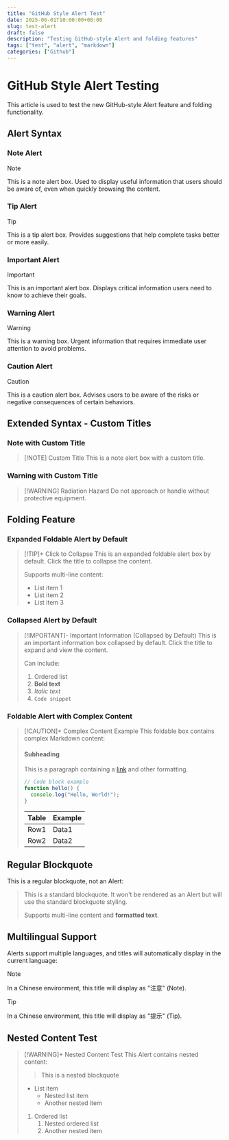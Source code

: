 ```yaml
---
title: "GitHub Style Alert Test"
date: 2025-06-01T10:00:00+08:00
slug: test-alert
draft: false
description: "Testing GitHub-style Alert and folding features"
tags: ["test", "alert", "markdown"]
categories: ["Github"]
---
```


# GitHub Style Alert Testing

This article is used to test the new GitHub-style Alert feature and folding functionality.

## Alert Syntax

### Note Alert

> [!NOTE]
> This is a note alert box. Used to display useful information that users should be aware of, even when quickly browsing the content.

### Tip Alert

> [!TIP]
> This is a tip alert box. Provides suggestions that help complete tasks better or more easily.

### Important Alert

> [!IMPORTANT]
> This is an important alert box. Displays critical information users need to know to achieve their goals.

### Warning Alert

> [!WARNING]
> This is a warning box. Urgent information that requires immediate user attention to avoid problems.

### Caution Alert

> [!CAUTION]
> This is a caution alert box. Advises users to be aware of the risks or negative consequences of certain behaviors.

## Extended Syntax - Custom Titles

### Note with Custom Title

> [!NOTE] Custom Title
> This is a note alert box with a custom title.

### Warning with Custom Title

> [!WARNING] Radiation Hazard
> Do not approach or handle without protective equipment.

## Folding Feature

### Expanded Foldable Alert by Default

> [!TIP]+ Click to Collapse
> This is an expanded foldable alert box by default. Click the title to collapse the content.
> 
> Supports multi-line content:
> - List item 1
> - List item 2
> - List item 3

### Collapsed Alert by Default

> [!IMPORTANT]- Important Information (Collapsed by Default)
> This is an important information box collapsed by default. Click the title to expand and view the content.
> 
> Can include:
> 1. Ordered list
> 2. **Bold text**
> 3. *Italic text*
> 4. `Code snippet`

### Foldable Alert with Complex Content

> [!CAUTION]+ Complex Content Example
> This foldable box contains complex Markdown content:
> 
> #### Subheading
> 
> This is a paragraph containing a [link](https://example.com) and other formatting.
> 
> ```javascript
> // Code block example
> function hello() {
>   console.log("Hello, World!");
> }
> ```
> 
> | Table | Example |
> |------|------|
> | Row1 | Data1 |
> | Row2 | Data2 |

## Regular Blockquote

This is a regular blockquote, not an Alert:

> This is a standard blockquote. It won't be rendered as an Alert but will use the standard blockquote styling.
> 
> Supports multi-line content and **formatted text**.

## Multilingual Support

Alerts support multiple languages, and titles will automatically display in the current language:

> [!NOTE]
> In a Chinese environment, this title will display as "注意" (Note).

> [!TIP]
> In a Chinese environment, this title will display as "提示" (Tip).

## Nested Content Test

> [!WARNING]+ Nested Content Test
> This Alert contains nested content:
> 
> > This is a nested blockquote
> 
> - List item
>   - Nested list item
>   - Another nested item
> 
> 1. Ordered list
>    1. Nested ordered list
>    2. Another nested item